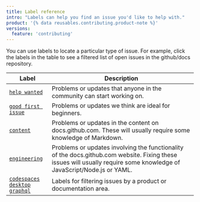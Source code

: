 ```yaml
---
title: Label reference
intro: "Labels can help you find an issue you'd like to help with."
product: '{% data reusables.contributing.product-note %}'
versions:
  feature: 'contributing'
---
```


You can use labels to locate a particular type of issue. For example, click the labels in the table to see a filtered list of open issues in the github/docs repository.

| Label | Description |
| --- | --- |
| [`help wanted`](https://github.com/github/docs/issues?q=is%3Aopen+is%3Aissue+label%3A%22help+wanted%22) | Problems or updates that anyone in the community can start working on. | 
| [`good first issue`](https://github.com/github/docs/issues?q=is%3Aopen+is%3Aissue+label%3A%22good+first+issue%22) | Problems or updates we think are ideal for beginners. | 
| [`content`](https://github.com/github/docs/issues?q=is%3Aopen+is%3Aissue+label%3Acontent) | Problems or updates in the content on docs.github.com. These will usually require some knowledge of Markdown. | 
| [`engineering`](https://github.com/github/docs/issues?q=is%3Aopen+is%3Aissue+label%3Aengineering) | Problems or updates involving the functionality of the docs.github.com website. Fixing these issues will usually require some knowledge of JavaScript/Node.js or YAML. | 
| [`codespaces`](https://github.com/github/docs/labels/codespaces)<br> [`desktop`](https://github.com/github/docs/labels/desktop)<br> [`graphql`](https://github.com/github/docs/labels/graphql) | Labels for filtering issues by a product or documentation area. | 
